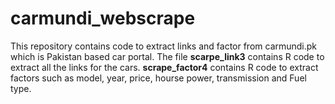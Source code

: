 # carmundi_webscrape

This repository contains code to extract links and factor from carmundi.pk which is Pakistan based car portal. The file __scarpe_link3__ contains R code to extract all the links for the cars. __scrape_factor4__ contains R code to extract factors such as model, year, price, hourse power, transmission and Fuel type.
